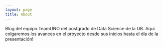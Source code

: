 ```yaml
---
layout: page
title: About
---
```


Blog del equipo TeamUNO del postgrado de Data Science de la UB. Aquí colgaremos los avances en el proyecto desde sus inicios hasta el día de la presentación!
